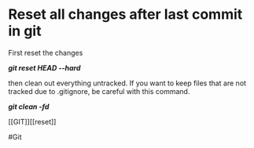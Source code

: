 # Reset all changes after last commit in git

First reset the changes

***git reset HEAD --hard***

then clean out everything untracked. If you want to keep files that are not tracked due to .gitignore, be careful with this command.

***git clean -fd***
 
[[GIT]][[reset]]

#Git